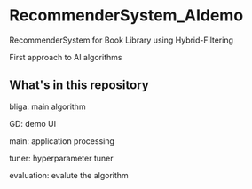 # RecommenderSystem_AIdemo
RecommenderSystem for Book Library using Hybrid-Filtering

First approach to AI algorithms
## What's in this repository

bliga: main algorithm 

GD: demo UI

main: application processing

tuner: hyperparameter tuner

evaluation: evalute the algorithm
